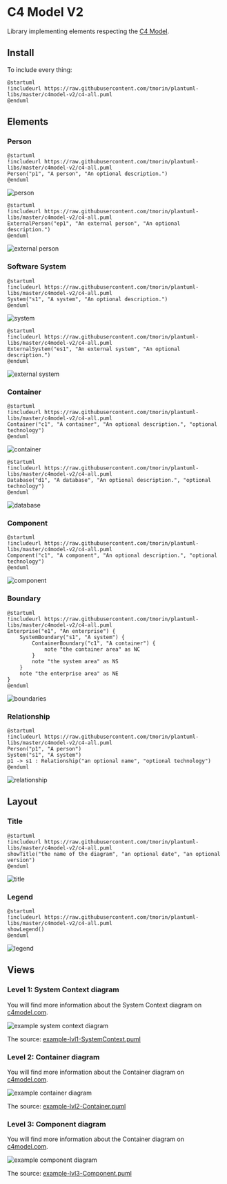 # C4 Model V2

Library implementing elements respecting the [C4 Model](https://c4model.com).

## Install

To include every thing:
```plantuml
@startuml
!includeurl https://raw.githubusercontent.com/tmorin/plantuml-libs/master/c4model-v2/c4-all.puml
@enduml
```

## Elements

### Person

```plantuml
@startuml
!includeurl https://raw.githubusercontent.com/tmorin/plantuml-libs/master/c4model-v2/c4-all.puml
Person("p1", "A person", "An optional description.")
@enduml
```

![person](http://www.plantuml.com/plantuml/proxy?src=https://raw.githubusercontent.com/tmorin/plantuml-libs/master/c4model-v2/README.puml&idx=0&person)

```plantuml
@startuml
!includeurl https://raw.githubusercontent.com/tmorin/plantuml-libs/master/c4model-v2/c4-all.puml
ExternalPerson("ep1", "An external person", "An optional description.")
@enduml
```

![external person](http://www.plantuml.com/plantuml/proxy?src=https://raw.githubusercontent.com/tmorin/plantuml-libs/master/c4model-v2/README.puml&idx=1&external_person)

### Software System

```plantuml
@startuml
!includeurl https://raw.githubusercontent.com/tmorin/plantuml-libs/master/c4model-v2/c4-all.puml
System("s1", "A system", "An optional description.")
@enduml
```

![system](http://www.plantuml.com/plantuml/proxy?src=https://raw.githubusercontent.com/tmorin/plantuml-libs/master/c4model-v2/README.puml&idx=2&system)

```plantuml
@startuml
!includeurl https://raw.githubusercontent.com/tmorin/plantuml-libs/master/c4model-v2/c4-all.puml
ExternalSystem("es1", "An external system", "An optional description.")
@enduml
```

![external system](http://www.plantuml.com/plantuml/proxy?src=https://raw.githubusercontent.com/tmorin/plantuml-libs/master/c4model-v2/README.puml&idx=3&external_system)

### Container

```plantuml
@startuml
!includeurl https://raw.githubusercontent.com/tmorin/plantuml-libs/master/c4model-v2/c4-all.puml
Container("c1", "A container", "An optional description.", "optional technology")
@enduml
```

![container](http://www.plantuml.com/plantuml/proxy?src=https://raw.githubusercontent.com/tmorin/plantuml-libs/master/c4model-v2/README.puml&idx=4&container)

```plantuml
@startuml
!includeurl https://raw.githubusercontent.com/tmorin/plantuml-libs/master/c4model-v2/c4-all.puml
Database("d1", "A database", "An optional description.", "optional technology")
@enduml
```

![database](http://www.plantuml.com/plantuml/proxy?src=https://raw.githubusercontent.com/tmorin/plantuml-libs/master/c4model-v2/README.puml&idx=5&database)

### Component

```plantuml
@startuml
!includeurl https://raw.githubusercontent.com/tmorin/plantuml-libs/master/c4model-v2/c4-all.puml
Component("c1", "A component", "An optional description.", "optional technology")
@enduml
```

![component](http://www.plantuml.com/plantuml/proxy?src=https://raw.githubusercontent.com/tmorin/plantuml-libs/master/c4model-v2/README.puml&idx=6&component)

### Boundary

```plantuml
@startuml
!includeurl https://raw.githubusercontent.com/tmorin/plantuml-libs/master/c4model-v2/c4-all.puml
Enterprise("e1", "An enterprise") {
    SystemBoundary("s1", "A system") {
        ContainerBoundary("c1", "A container") {
            note "the container area" as NC
        }
        note "the system area" as NS
    }
    note "the enterprise area" as NE
}
@enduml
```

![boundaries](http://www.plantuml.com/plantuml/proxy?src=https://raw.githubusercontent.com/tmorin/plantuml-libs/master/c4model-v2/README.puml&idx=7&boundary)

### Relationship

```plantuml
@startuml
!includeurl https://raw.githubusercontent.com/tmorin/plantuml-libs/master/c4model-v2/c4-all.puml
Person("p1", "A person")
System("s1", "A system")
p1 -> s1 : Relationship("an optional name", "optional technology")
@enduml
```

![relationship](http://www.plantuml.com/plantuml/proxy?src=https://raw.githubusercontent.com/tmorin/plantuml-libs/master/c4model-v2/README.puml&idx=8&relationship)

## Layout

### Title

```plantuml
@startuml
!includeurl https://raw.githubusercontent.com/tmorin/plantuml-libs/master/c4model-v2/c4-all.puml
showTitle("the name of the diagram", "an optional date", "an optional version")
@enduml
```

![title](http://www.plantuml.com/plantuml/proxy?src=https://raw.githubusercontent.com/tmorin/plantuml-libs/master/c4model-v2/README.puml&idx=9&title)

### Legend

```plantuml
@startuml
!includeurl https://raw.githubusercontent.com/tmorin/plantuml-libs/master/c4model-v2/c4-all.puml
showLegend()
@enduml
```

![legend](http://www.plantuml.com/plantuml/proxy?src=https://raw.githubusercontent.com/tmorin/plantuml-libs/master/c4model-v2/README.puml&idx=10&legend)

## Views

### Level 1: System Context diagram

You will find more information about the System Context diagram on [c4model.com](https://c4model.com/#SystemContextDiagram).

![example system context diagram](http://www.plantuml.com/plantuml/proxy?src=https://raw.githubusercontent.com/tmorin/plantuml-libs/master/c4model-v2/example-lvl1-SystemContext.puml)

The source: [example-lvl1-SystemContext.puml](example-lvl1-SystemContext.puml)

### Level 2: Container diagram

You will find more information about the Container diagram on [c4model.com](https://c4model.com/#ContainerDiagram).

![example container diagram](http://www.plantuml.com/plantuml/proxy?src=https://raw.githubusercontent.com/tmorin/plantuml-libs/master/c4model-v2/example-lvl2-Container.puml)

The source: [example-lvl2-Container.puml](example-lvl2-Container.puml)

### Level 3: Component diagram

You will find more information about the Container diagram on [c4model.com](https://c4model.com/#ComponentDiagram).

![example component diagram](http://www.plantuml.com/plantuml/proxy?src=https://raw.githubusercontent.com/tmorin/plantuml-libs/master/c4model-v2/example-lvl3-Component.puml)

The source: [example-lvl3-Component.puml](example-lvl3-Component.puml)
